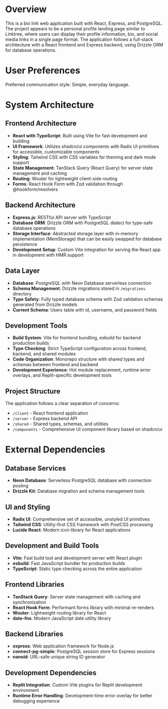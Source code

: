 # Overview

This is a bio link web application built with React, Express, and PostgreSQL. The project appears to be a personal profile landing page similar to Linktree, where users can display their profile information, bio, and social media links in a single page format. The application follows a full-stack architecture with a React frontend and Express backend, using Drizzle ORM for database operations.

# User Preferences

Preferred communication style: Simple, everyday language.

# System Architecture

## Frontend Architecture
- **React with TypeScript**: Built using Vite for fast development and building
- **UI Framework**: Utilizes shadcn/ui components with Radix UI primitives for accessible, customizable components
- **Styling**: Tailwind CSS with CSS variables for theming and dark mode support
- **State Management**: TanStack Query (React Query) for server state management and caching
- **Routing**: Wouter for lightweight client-side routing
- **Forms**: React Hook Form with Zod validation through @hookform/resolvers

## Backend Architecture
- **Express.js**: RESTful API server with TypeScript
- **Database ORM**: Drizzle ORM with PostgreSQL dialect for type-safe database operations
- **Storage Interface**: Abstracted storage layer with in-memory implementation (MemStorage) that can be easily swapped for database persistence
- **Development Setup**: Custom Vite integration for serving the React app in development with HMR support

## Data Layer
- **Database**: PostgreSQL with Neon Database serverless connection
- **Schema Management**: Drizzle migrations stored in `/migrations` directory
- **Type Safety**: Fully typed database schema with Zod validation schemas generated from Drizzle models
- **Current Schema**: Users table with id, username, and password fields

## Development Tools
- **Build System**: Vite for frontend bundling, esbuild for backend production builds
- **Type Checking**: Strict TypeScript configuration across frontend, backend, and shared modules
- **Code Organization**: Monorepo structure with shared types and schemas between frontend and backend
- **Development Experience**: Hot module replacement, runtime error overlays, and Replit-specific development tools

## Project Structure
The application follows a clear separation of concerns:
- `/client` - React frontend application
- `/server` - Express backend API
- `/shared` - Shared types, schemas, and utilities
- `/components` - Comprehensive UI component library based on shadcn/ui

# External Dependencies

## Database Services
- **Neon Database**: Serverless PostgreSQL database with connection pooling
- **Drizzle Kit**: Database migration and schema management tools

## UI and Styling
- **Radix UI**: Comprehensive set of accessible, unstyled UI primitives
- **Tailwind CSS**: Utility-first CSS framework with PostCSS processing
- **Lucide React**: Modern icon library for React applications

## Development and Build Tools
- **Vite**: Fast build tool and development server with React plugin
- **esbuild**: Fast JavaScript bundler for production builds
- **TypeScript**: Static type checking across the entire application

## Frontend Libraries
- **TanStack Query**: Server state management with caching and synchronization
- **React Hook Form**: Performant forms library with minimal re-renders
- **Wouter**: Lightweight routing library for React
- **date-fns**: Modern JavaScript date utility library

## Backend Libraries
- **express**: Web application framework for Node.js
- **connect-pg-simple**: PostgreSQL session store for Express sessions
- **nanoid**: URL-safe unique string ID generator

## Development Dependencies
- **Replit Integration**: Custom Vite plugins for Replit development environment
- **Runtime Error Handling**: Development-time error overlay for better debugging experience